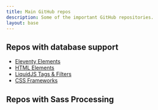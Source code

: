 ```yaml
---
title: Main GitHub repos
description: Some of the important GitHub repositories.
layout: base
---
```

## Repos with database support

- [Eleventy Elements](https://database-eleventy.netlify.app/)
- [HTML Elements](https://database-html.netlify.app/)
- [LiquidJS Tags & Filters](https://database-liquid.netlify.app/)
- [CSS Frameworks](https://database-css-frameworks.netlify.app/)

## Repos with Sass Processing
